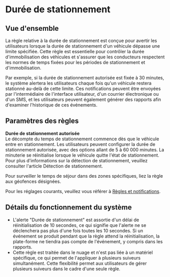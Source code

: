 # Durée de stationnement

## Vue d'ensemble

La règle relative à la durée de stationnement est conçue pour avertir les utilisateurs lorsque la durée de stationnement d'un véhicule dépasse une limite spécifiée. Cette règle est essentielle pour contrôler la durée d'immobilisation des véhicules et s'assurer que les conducteurs respectent les normes de temps fixées pour les périodes de stationnement et d'immobilisation.

Par exemple, si la durée de stationnement autorisée est fixée à 30 minutes, le système alertera les utilisateurs chaque fois qu'un véhicule restera stationné au-delà de cette limite. Ces notifications peuvent être envoyées par l'intermédiaire de l'interface utilisateur, d'un courrier électronique ou d'un SMS, et les utilisateurs peuvent également générer des rapports afin d'examiner l'historique de ces événements.

## Paramètres des règles

**Durée de stationnement autorisée**  
Le décompte du temps de stationnement commence dès que le véhicule entre en stationnement. Les utilisateurs peuvent configurer la durée de stationnement autorisée, avec des options allant de 5 à 60 000 minutes. La minuterie se réinitialise lorsque le véhicule quitte l'état de stationnement. Pour plus d'informations sur la détection de stationnement, veuillez consulter l'article Détection de stationnement.

Pour surveiller le temps de séjour dans des zones spécifiques, liez la règle aux géofences désignées.

Pour les réglages courants, veuillez vous référer à [Règles et notifications](../../regles-et-notifications.md).

## Détails du fonctionnement du système

- L'alerte "Durée de stationnement" est assortie d'un délai de réinitialisation de 10 secondes, ce qui signifie que l'alerte ne se déclenchera pas plus d'une fois toutes les 10 secondes. Si un événement se produit pendant que la règle attend la réinitialisation, la plate-forme ne tiendra pas compte de l'événement, y compris dans les rapports.
- Cette règle est traitée dans le nuage et n'est pas liée à un matériel spécifique, ce qui permet de l'appliquer à plusieurs suiveurs simultanément. Cette flexibilité permet aux utilisateurs de gérer plusieurs suiveurs dans le cadre d'une seule règle.